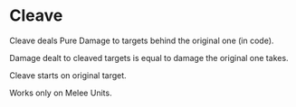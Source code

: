 # Cleave

Cleave deals Pure Damage to targets behind the original one (in code).

Damage dealt to cleaved targets is equal to damage the original one takes.

Cleave starts on original target.

Works only on Melee Units.
